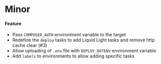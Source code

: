 # Minor

#### Feature

- Pass `COMPOSER_AUTH` environment variable to the target
- Redefine the `deploy` tasks to add Liquid Light tasks and remove http cache clear (#3)
- Allow uploading of `.env` file with `DEPLOY_DOTENV` environment variable
- Add `labels` to environments to allow adding specific tasks
